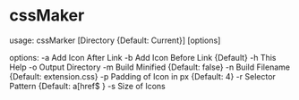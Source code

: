 # cssMaker

usage: cssMarker [Directory {Default: Current}] [options]

options:
  -a           Add Icon After Link
  -b           Add Icon Before Link {Default}
  -h           This Help
  -o           Output Directory
  -m           Build Minified {Default: false}
  -n           Build Filename {Default: extension.css}
  -p           Padding of Icon in px {Default: 4}
  -r           Selector Pattern {Default: a[href$ }
  -s           Size of Icons
